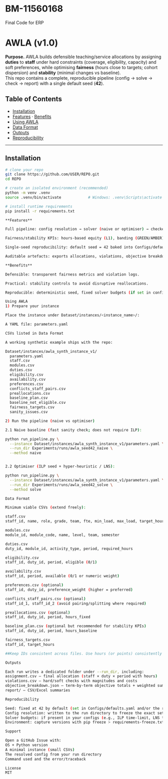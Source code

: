 # BM-11560168
Final Code for ERP
# AWLA (v1.0)

**Purpose.** AWLA builds defensible teaching/service allocations by assigning **duties** to **staff** under hard constraints (coverage, eligibility, capacity) and soft preferences, while optimising **fairness** (hours close to targets; cohort dispersion) and **stability** (minimal changes vs baseline).  
This repo contains a complete, reproducible pipeline (config → solve → check → report) with a single default seed (**42**).

## Table of Contents
- [Installation](#installation)
- [Features](#features) · [Benefits](#benefits)
- [Using AWLA](#using-awla)
- [Data Format](#data-format)
- [Outputs](#outputs)
- [Reproducibility](#reproducibility)

---

## Installation

```bash
# clone your repo
git clone https://github.com/USER/REPO.git
cd REPO

# create an isolated environment (recommended)
python -m venv .venv
source .venv/bin/activate            # Windows: .venv\Scripts\activate

# install runtime requirements
pip install -r requirements.txt

**Features**

Full pipeline: config resolution → solver (naive or optimiser) → checker → reports.

Fairness/stability KPIs: hours-based equity (L1), banding (GREEN/AMBER), cohort dispersion (RMSE), % unchanged and hours moved vs baseline.

Single-seed reproducibility: default seed = 42 baked into Configs/defaults.yaml and resolved configs.

Auditable artefacts: exports allocations, violations, objective breakdown, and an Excel/CSV report pack.

**Benefits**

Defensible: transparent fairness metrics and violation logs.

Practical: stability controls to avoid disruptive reallocations.

Reproducible: deterministic seed, fixed solver budgets (if set in config), and a clean run folder.

Using AWLA
1) Prepare your instance

Place the instance under Dataset/instances/<instance_name>/:

A YAML file: parameters.yaml

CSVs listed in Data Format

A working synthetic example ships with the repo:

Dataset/instances/awla_synth_instance_v1/
  parameters.yaml
  staff.csv
  modules.csv
  duties.csv
  eligibility.csv
  availability.csv
  preferences.csv
  conflicts_staff_pairs.csv
  preallocations.csv
  baseline_plan.csv
  baseline_not_eligible.csv
  fairness_targets.csv
  sanity_issues.csv

2) Run the pipeline (naive vs optimiser)

2.1 Naive baseline (fast sanity check; does not require ILP):

python run_pipeline.py \
  --instance Dataset/instances/awla_synth_instance_v1/parameters.yaml \
  --run_dir Experiments/runs/awla_seed42_naive \
  --method naive


2.2 Optimiser (ILP seed + hyper-heuristic / LNS):

python run_pipeline.py \
  --instance Dataset/instances/awla_synth_instance_v1/parameters.yaml \
  --run_dir Experiments/runs/awla_seed42_solve \
  --method solve

Data Format

Minimum viable CSVs (extend freely):

staff.csv
staff_id, name, role, grade, team, fte, min_load, max_load, target_hours

modules.csv
module_id, module_code, name, level, team, semester

duties.csv
duty_id, module_id, activity_type, period, required_hours

eligibility.csv
staff_id, duty_id, period, eligible (0/1)

availability.csv
staff_id, period, available (0/1 or numeric weight)

preferences.csv (optional)
staff_id, duty_id, preference_weight (higher = preferred)

conflicts_staff_pairs.csv (optional)
staff_id_1, staff_id_2 (avoid pairing/splitting where required)

preallocations.csv (optional)
staff_id, duty_id, period, hours_fixed

baseline_plan.csv (optional but recommended for stability KPIs)
staff_id, duty_id, period, hours_baseline

fairness_targets.csv
staff_id, target_hours

##Keep IDs consistent across files. Use hours (or points) consistently with the unit declared in config.

Outputs

Each run writes a dedicated folder under --run_dir, including:
assignment.csv — final allocation (staff × duty × period with hours)
violations.csv — hard/soft checks with magnitudes and costs
objective_breakdown.json — term-by-term objective totals + weighted sum
report/ — CSV/Excel summaries

Reproducibility

Seed: fixed at 42 by default (set in Configs/defaults.yaml and/or the resolved config).
Config resolution: written to the run directory to freeze the exact settings used.
Solver budgets: if present in your configs (e.g., ILP time-limit, LNS time, LAHC length), they are recorded alongside the run metadata.
Environment: capture versions with pip freeze > requirements-freeze.txt if publishing results.

Support

Open a GitHub Issue with:
OS + Python version
A minimal instance (small CSVs)
The resolved config from your run directory
Command used and the error/traceback

License
MIT

